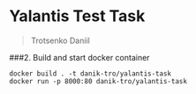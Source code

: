 # Yalantis Test Task 
>Trotsenko Daniil


###2. Build and start docker container
````
docker build . -t danik-tro/yalantis-task
docker run -p 8000:80 danik-tro/yalantis-task
````